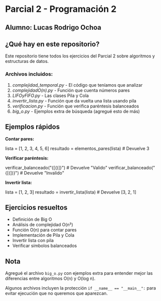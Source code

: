# Parcial 2 - Programación 2

## Alumno: Lucas Rodrigo Ochoa

## ¿Qué hay en este repositorio?

Este repositorio tiene todos los ejercicios del Parcial 2 sobre algoritmos y estructuras de datos.

### Archivos incluidos:

1. *complejidad_temporal.py* - El código que teníamos que analizar
2. *complejidadO(n).py* - Función que cuenta números pares 
3. *LIFOyFIFO.py* - Las clases Pila y Cola
4. *invertir_lista.py* - Función que da vuelta una lista usando pila
5. *verificacion.py* - Función que verifica paréntesis balanceados
6. *big_o.py* - Ejemplos extra de búsqueda (agregué esto de más)


## Ejemplos rápidos

**Contar pares:**

lista = [1, 2, 3, 4, 5, 6]
resultado = elementos_pares(lista)  # Devuelve 3


**Verificar paréntesis:**

verificar_balanceado("{[()]}")  # Devuelve "Valido"
verificar_balanceado("{[(])}")  # Devuelve "Invalido"


**Invertir lista:**

lista = [1, 2, 3]
resultado = invertir_lista(lista)  # Devuelve [3, 2, 1]


## Ejercicios resueltos

-  Definición de Big O
-  Análisis de complejidad O(n²)
-  Función O(n) para contar pares
-  Implementación de Pila y Cola
-  Invertir lista con pila
-  Verificar símbolos balanceados

## Nota
Agregué el archivo `big_o.py` con ejemplos extra para entender mejor las diferencias entre algoritmos O(n) y O(log n).

Algunos archivos incluyen la protección `if __name__ == "__main__":` para evitar ejecución que no queremos que aparezcan.